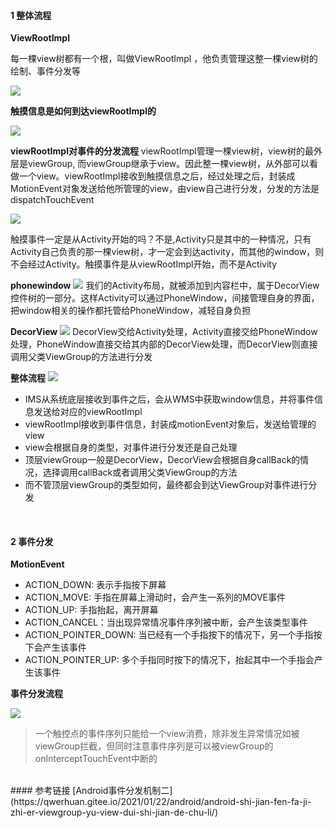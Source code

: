 

#### 1 整体流程
**ViewRootImpl**

每一棵view树都有一个根，叫做ViewRootImpl ，他负责管理这整一棵view树的绘制、事件分发等

![](images/2023-03-23-12-32-23.png)


**触摸信息是如何到达viewRootImpl的**

![](images/2023-03-23-12-32-54.png)


**viewRootImpl对事件的分发流程**
viewRootImpl管理一棵view树，view树的最外层是viewGroup, 而viewGroup继承于view。因此整一棵view树，从外部可以看做一个view。viewRootImpl接收到触摸信息之后，经过处理之后，封装成MotionEvent对象发送给他所管理的view，由view自己进行分发，分发的方法是dispatchTouchEvent


![](images/2023-03-23-12-38-34.png)

触摸事件一定是从Activity开始的吗？不是,Activity只是其中的一种情况，只有Activity自己负责的那一棵view树，才一定会到达activity，而其他的window，则不会经过Activity。触摸事件是从viewRootImpl开始，而不是Activity
<br>

**phonewindow**
![](images/2023-03-23-12-43-16.png)
我们的Activity布局，就被添加到内容栏中，属于DecorView控件树的一部分。这样Activity可以通过PhoneWindow，间接管理自身的界面，把window相关的操作都托管给PhoneWindow，减轻自身负担
<br>

**DecorView**
![](images/2023-03-23-12-43-36.png)
DecorView交给Activity处理，Activity直接交给PhoneWindow处理，PhoneWindow直接交给其内部的DecorView处理，而DecorView则直接调用父类ViewGroup的方法进行分发
<br>

**整体流程**
![](images/2023-03-23-12-49-18.png)

- IMS从系统底层接收到事件之后，会从WMS中获取window信息，并将事件信息发送给对应的viewRootImpl
- viewRootImpl接收到事件信息，封装成motionEvent对象后，发送给管理的view
- view会根据自身的类型，对事件进行分发还是自己处理
- 顶层viewGroup一般是DecorView，DecorView会根据自身callBack的情况，选择调用callBack或者调用父类ViewGroup的方法
- 而不管顶层viewGroup的类型如何，最终都会到达ViewGroup对事件进行分发
<br>


#### 2 事件分发

**MotionEvent**

- ACTION_DOWN: 表示手指按下屏幕
- ACTION_MOVE: 手指在屏幕上滑动时，会产生一系列的MOVE事件
- ACTION_UP: 手指抬起，离开屏幕
- ACTION_CANCEL：当出现异常情况事件序列被中断，会产生该类型事件
- ACTION_POINTER_DOWN: 当已经有一个手指按下的情况下，另一个手指按下会产生该事件
- ACTION_POINTER_UP: 多个手指同时按下的情况下，抬起其中一个手指会产生该事件



**事件分发流程**

![](images/2023-03-23-13-18-55.png)


> 一个触控点的事件序列只能给一个view消费，除非发生异常情况如被viewGroup拦截，但同时注意事件序列是可以被viewGroup的onInterceptTouchEvent中断的



<br>
#### 参考链接
[Android事件分发机制二](https://qwerhuan.gitee.io/2021/01/22/android/android-shi-jian-fen-fa-ji-zhi-er-viewgroup-yu-view-dui-shi-jian-de-chu-li/)
